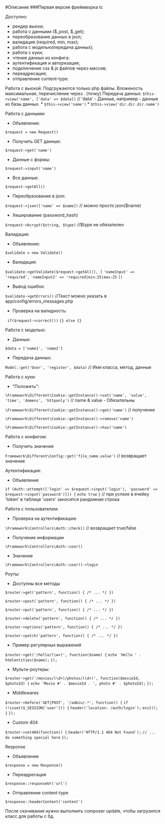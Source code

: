 #Описание
<addr>
###Первая версия фреймворка tc

Доступно:
  * рендер вьюхи;
  * работа с данными ($_post, $_get);
  * переобразование данных в json;
  * валидация (required, min, max);
  * работа с моделью(передача данных);
  * работа с куки;
  * чтение данных из конфига:
  * аутентификация и авторизация;
  * подключение css & js файлов через массив;
  * переадресация;
  * отправление content-type.


Работа с вьюхой:
    Подгружаются только php файлы.
    Вложеность максимальная, перечисление через . (точку)
    Передача данных:
`$this->view('name', ['data' => $data])` // 'data' - Данные, например - данные из базы данных.
    * `$this->view('name')`
    * `$this->view('dir.dir.dir.name')`


Работа с данными:

* Объявление:

`$request = new Request()`

* Получить GET данные:

`$request->get('name')`

* Данные с формы:

`$request->input('name')`

* Все данные:

`$request->getAll()`
* Переобразование в json:

`$request->json(['name' => $name])` // можно просто json($name)

* Хеширование (password_hash)

`$request->bcrypt($string, $type)` //$type не обязателен


Валидация:

* Объявление:

`$validate = new Validate()`

* Валидация:

`$validate->getValidate($request->getAll(), [`
`'nameInput' => 'required',`
`'nameInput2' => 'required|min:25|max:25`
`])`

* Вывод ошибок:

`$validate->getErrors()` //Текст можно указать в app/config/errors_messages.php

* Проверка на валидность:

` if($request->correct())`
`{} else {}`


Работа с моделью:

* Данные:

`$data = ['name1', 'name2']`

* Передача данных:

`Model::get('User', 'register', $data)` // Имя класса, метод, данные



Работа с куки:

* "Положить":

`\Framework\Different\Cookie::getInstance()->set('name', 'value', 'time', 'domens', 'httponly')` // name & value - Обязательны

`\Framework\Different\Cookie::getInstance()->get('name')` // получение

`\Framework\Different\Cookie::getInstance()->remove('name')`

`\Framework\Different\Cookie::getInstance()->has('name')`



Работа с конфигом:

* Получить значение

`Framework\Different\Config::get('file_name.value')` // возвращает значение



Аутентификация:

* Объявление

`if (Auth::attempt(['login' => $request->input('login'), 'password' => $request->input('password')])) {`
`echo true`
`}` // при успехе в ячейку 'token' в таблице 'users' заносится рандомная строка



Работа с пользователем:

* Проверка на аутентификацию

`\Framework\Controllers\Auth::check()` // возвращает true/false

* Получение информации

`\Framework\Controllers\Auth::user()`

* Значение

`\Framework\Controllers\Auth::user()->login`



Роуты:

* Доступны все методы

`$router->get('pattern', function() { /* ... */ })`

`$router->post('pattern', function() { /* ... */ })`

`$router->put('pattern', function() { /* ... */ })`

`$router->delete('pattern', function() { /* ... */ })`

`$router->options('pattern', function() { /* ... */ })`

`$router->patch('pattern', function() { /* ... */ })`

* Пример регулярных выражений

`$router->get('/hello/(\w+)', function($name) {`
`echo 'Hello ' . htmlentities($name);`
`});`

* Мульти-роутеры:

`$router->get('/movies/(\d+)/photos/(\d+)', function($movieId, $photoId) {`
`echo 'Movie #' . $movieId . ', photo #' . $photoId);`
`});`

* Middlewares

`$router->before('GET|POST', '/admin/.*', function() {`
   `if (!isset($_SESSION['user'])) {`
   `header('location: /auth/login');`
   `exit();`
  `}`
`});`

* Custom 404

`$router->set404(function() {`
`header('HTTP/1.1 404 Not Found');`
`// ... do something special here`
`});`



Response

* Объявление

`$response = new Response()`

* Переадресация

`$response::responseUr('url')`

* Отправление content-type

`$response::headerContent('content')`


После скачивания нужно выполнить composer update, чтобы загрузился класс для работы с бд.